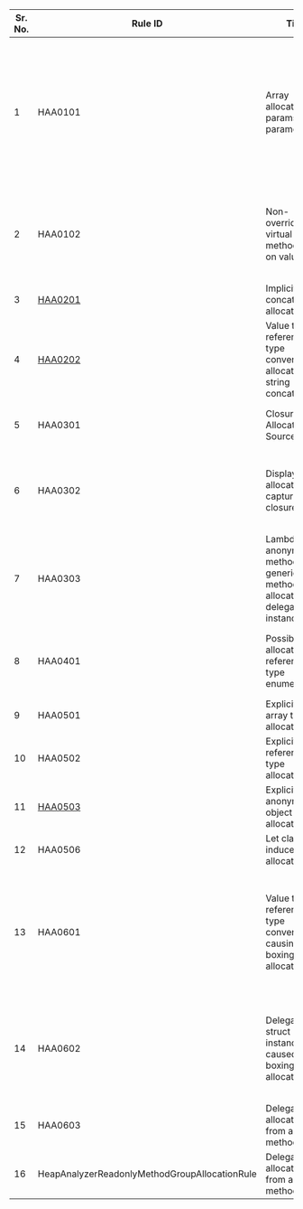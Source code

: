 
Sr. No. | Rule ID | Title | Category | Enabled | Severity | CodeFix | Description |
--------|---------|-------|----------|---------|----------|---------|--------------------------------------------------------------------------------------------------------------|
1 | HAA0101 | Array allocation for params parameter | Performance | True | Warning | False | This call site is calling into a function with a 'params' parameter. This results in an array allocation even if no parameter is passed in for the params parameter |
2 | HAA0102 | Non-overridden virtual method call on value type | Performance | True | Warning | False | Non-overridden virtual method call on a value type adds a boxing or constrained instruction |
3 | [HAA0201](http://msdn.microsoft.com/en-us/library/2839d5h5(v=vs.110).aspx) | Implicit string concatenation allocation | Performance | True | Warning | False | Considering using StringBuilder |
4 | [HAA0202](http://msdn.microsoft.com/en-us/library/yz2be5wk.aspx) | Value type to reference type conversion allocation for string concatenation | Performance | True | Warning | False | Value type ({0}) is being boxed to a reference type for a string concatenation. |
5 | HAA0301 | Closure Allocation Source | Performance | True | Warning | False | Heap allocation of closure Captures: {0} |
6 | HAA0302 | Display class allocation to capture closure | Performance | True | Warning | False | The compiler will emit a class that will hold this as a field to allow capturing of this closure |
7 | HAA0303 | Lambda or anonymous method in a generic method allocates a delegate instance | Performance | True | Warning | False | Considering moving this out of the generic method |
8 | HAA0401 | Possible allocation of reference type enumerator | Performance | True | Warning | False | Non-ValueType enumerator may result in a heap allocation |
9 | HAA0501 | Explicit new array type allocation | Performance | True | Info | False | Explicit new array type allocation |
10 | HAA0502 | Explicit new reference type allocation | Performance | True | Info | False | Explicit new reference type allocation |
11 | [HAA0503](http://msdn.microsoft.com/en-us/library/bb397696.aspx) | Explicit new anonymous object allocation | Performance | True | Info | False | Explicit new anonymous object allocation |
12 | HAA0506 | Let clause induced allocation | Performance | True | Info | False | Let clause induced allocation |
13 | HAA0601 | Value type to reference type conversion causing boxing allocation | Performance | True | Warning | False | Value type to reference type conversion causes boxing at call site (here), and unboxing at the callee-site. Consider using generics if applicable |
14 | HAA0602 | Delegate on struct instance caused a boxing allocation | Performance | True | Warning | False | Struct instance method being used for delegate creation, this will result in a boxing instruction |
15 | HAA0603 | Delegate allocation from a method group | Performance | True | Warning | False | This will allocate a delegate instance |
16 | HeapAnalyzerReadonlyMethodGroupAllocationRule | Delegate allocation from a method group | Performance | True | Info | False | This will allocate a delegate instance |
